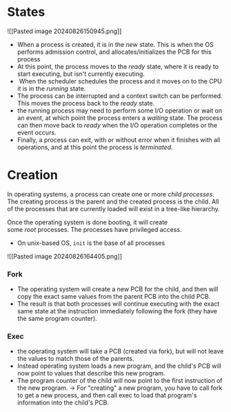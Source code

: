  # States

![[Pasted image 20240826150945.png]]

- When a process is created, it is in the _new_ state. This is when the OS performs admission control, and allocates/initializes the PCB for this process
- At this point, the process moves to the _ready_ state, where it is ready to start executing, but isn't currently executing.
-  When the scheduler schedules the process and it moves on to the CPU it is in the _running_ state.
- The process can be interrupted and a context switch can be performed. This moves the process back to the _ready_ state.
- the running process may need to perform some I/O operation or wait on an event, at which point the process enters a _waiting_ state. The process can then move back to _ready_ when the I/O operation completes or the event occurs.
- Finally, a process can exit, with or without error when it finishes with all operations, and at this point the process is _terminated_.

# Creation

In operating systems, a process can create one or more _child processes_. The creating process is the parent and the created process is the child. All of the processes that are currently loaded will exist in a tree-like hierarchy.

Once the operating system is done booting, it will create some _root_ processes. The processes have privileged access.

- On unix-based OS, `init` is the base of all processes 

![[Pasted image 20240826164405.png]]

### Fork 

- The operating system will create a new PCB for the child, and then will copy the exact same values from the parent PCB into the child PCB. 
- The result is that both processes will continue executing with the exact same state at the instruction immediately following the fork (they have the same program counter).

### Exec 
- the operating system will take a PCB (created via fork), but will not leave the values to match those of the parents. 
- Instead operating system loads a new program, and the child's PCB will now point to values that describe this new program. 
- The program counter of the child will now point to the first instruction of the new program.
-> For "creating" a new program, you have to call fork to get a new process, and then call exec to load that program's information into the child's PCB.
